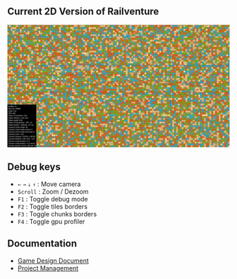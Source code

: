## Current 2D Version of Railventure
![Rendu 2D](./documentation/assets/img/2d_render.png)

## Debug keys
- `←` `→` `↓` `↑` : Move camera
- `Scroll` : Zoom / Dezoom
- `F1` : Toggle debug mode
- `F2` : Toggle tiles borders
- `F3` : Toggle chunks borders
- `F4` : Toggle gpu profiler

## Documentation

- [Game Design Document](https://docs.google.com/document/d/11n7iS0IGyN1e3w6MINMN4v4J-sQadCq4GiFhUPvfKh4/)
- [Project Management](https://trello.com/b/kmGSew56/railventure)